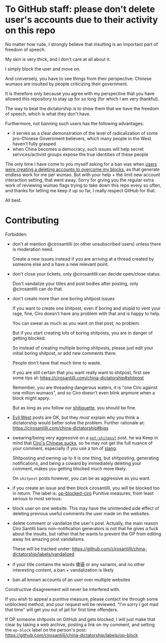 # To GitHub staff: please don't delete user's accounts due to their activity on this repo
No matter how rude, I strongly believe that insulting is an important part of freedom of speech.


My skin is very thick, and I don't care at all about it.

I simply block the user and move on.

And conversely, you have to see things from their perspective: Chinese wumaos are insulted by people criticizing their government.

It is therefore only because you agree with my perspective that you have allowed this repository to stay up for so long (for which I am very thankful).

The way to beat the dictatorship is to show them that we have the freedom of speech, which is what they don't have.

Furthermore, not banning such users has the following advantages:

* it serves as a clear demonstration of the level of radicalization of some pro-Chinese Government believers, which many people in the West haven't fully grasped
* when China becomes a democracy, such issues will help secret services/activist groups expose the true identities of these people

The only time I have come to you myself asking for a ban was when [users were creating a deleting accounts to overcome my blocks](https://github.com/cirosantilli/china-dictatorship/issues/191), as that generate endless work for me per wumao. But with your help + the limit new account interaction setting, that went away.
Sorry for giving you the regular extra work of reviewing wumao flags trying to take down this repo every so often, and thanks for letting me keep it up so far, I really respect GitHub for that.

All best.

# Contributing
Forbidden:

-   don't at mention @cirosantilli (or other unsubscribed users) unless there is moderation need.


    Create a new issues instead if you are arriving at a thread created by someone else and a have a new relevant point.

-   don't close your tickets, only @cirosantilli can decide open/close status.

    Don't vandalize your titles and post bodies after posting, only @cirosantilli can do that.
-   don't create more than one boring shitpost issues

    If you want to create one shitpost, even if boring and stupid to vent your rage, fine, Ciro doesn't have any problem with that and is happy to help.

    You can swear as much as you want on that post, no problem.

    But if you start creating lots of boring shitposts, you are in danger of getting blocked.


    So instead of creating multiple boring shitposts, please just edit your initial boring shitpost, or add new comments there.

    People don't have that much time to waste.

    If you are still certain that you want really want to shitpost, first see some tips at: https://cirosantilli.com/china-dictatorship#shitpost

    Remember, you are threading dangerous waters, it is "one Ciro against one million wumaos", and so Ciro doesn't even blink anymore when a block might apply.

    But as long as you follow our [shitiquette](https://en.wikipedia.org/wiki/Etiquette), you should be fine.

-   [Evil West](https://cirosantilli.com/china-dictatorship#evil-west) posts are OK, but they *must* explain why you think a dictatorship would better solve the problem.
    Further rationale at: https://cirosantilli.com/china-dictatorship#bias

-   swearing/being very aggressive on a [`not-shitpost`](https://cirosantilli.com/china-dictatorship#shitpost) post.
he wa
    Keep in mind that [Ciro's Chinese sucks](https://cirosantilli.com/china-dictatorship#does-ciro-santilli-speak-chinese), so he may not get the full nuance of your comment, especially if you use a ton of [slang](https://cirosantilli.com/china-dictatorship#slang).

    Shitposting and owning up to it is one thing, but shitposting, generating notifications, and being a coward by immediately deleting your comment, makes you getting blocked much more likely.

    On `shitpost` posts however, you can be as aggressive as you want.

-   if you create an issue and then block cirosantilli, you will be blocked too in return. The label is: [op-blocked-ciro](https://github.com/cirosantilli/china-dictatorship/labels/op-blocked-ciro)
Punitive measures, from least serious to most serious:

-   block user on one website. This may have the unintended side effect of deleting previous useful comments the user made on the websites. 

-   delete comment or vandalize the user's post.
    Actually, the main reason Ciro Santilli bans non-notification generators is not that he gives a fuck about the insults, but rather that he wants to prevent the OP from editing away his amazing post vandalisms.

    These will be tracked under: https://github.com/cirosantilli/china-dictatorship/labels/vandalized

-   if your title contains the words 傻逼 or any variants, and no other interesting content, a ban + vandalization is likely

-   ban all known accounts of an user over multiple websites

Constructive disagreement will never be interfered with.

If you wish to appeal a punitive measure, please contact me through some unblocked method, and your request will be reviewed. "I'm sorry I got mad that time" will get you out of jail for first time offenders.


If OP someone shitposts on GitHub and gets blocked, I will just make that clear by taking a web archive, posting a link on my comment, and setting the `op-block` label on the person's post: https://github.com/cirosantilli/china-dictatorship/labels/op-block
